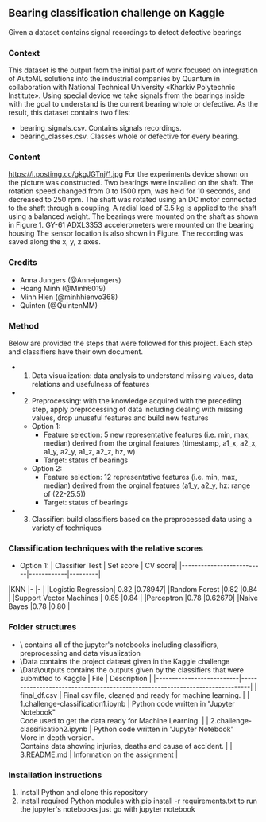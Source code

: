 ## Bearing classification challenge on Kaggle
Given a dataset contains signal recordings to detect defective bearings

### Context
This dataset is the output from the initial part of work focused on integration of AutoML solutions into the industrial companies by Quantum in collaboration with National Technical University «Kharkiv Polytechnic Institute». Using special device we take signals from the bearings inside with the goal to understand is the current bearing whole or defective. As the result, this dataset contains two files:

 - bearing_signals.csv. Contains signals recordings.
 - bearing_classes.csv. Classes whole or defective for every bearing.
### Content
https://i.postimg.cc/gkgJGTnj/1.jpg
For the experiments device shown on the picture was constructed. Two bearings were installed on the shaft. The rotation speed changed from 0 to 1500 rpm, was held for 10 seconds, and decreased to 250 rpm. The shaft was rotated using an DC motor connected to the shaft through a coupling. A radial load of 3.5 kg is applied to the shaft using a balanced weight.
The bearings were mounted on the shaft as shown in Figure 1. GY-61 ADXL3353 accelerometers were mounted on the bearing housing The sensor location is also shown in Figure. The recording was saved along the x, y, z axes.


### Credits
* Anna Jungers (@Annejungers)
* Hoang Minh (@Minh6019)
* Minh Hien (@minhhienvo368)
* Quinten (@QuintenMM)

### Method
Below are provided the steps that were followed for this project. Each step and classifiers have their own document.
 - 1. Data visualization: data analysis to understand missing values, data relations and usefulness of features
 - 2. Preprocessing: with the knowledge acquired with the preceding step, apply preprocessing of data including dealing with missing values, drop unuseful features and build new features
    - Option 1: 
         - Feature selection: 5 new representative features (i.e. min, max, median) derived from the orginal features (timestamp, a1_x, a2_x, a1_y, a2_y, a1_z, a2_z, hz, w)
         - Target: status of bearings
    - Option 2: 
         - Feature selection: 12 representative features (i.e. min, max, median) derived from the orginal features (a1_y, a2_y, hz: range of (22-25.5))
         - Target: status of bearings 
 - 3. Classifier: build classifiers based on the preprocessed data using a variety of techniques

### Classification techniques with the relative scores
- Option 1: 
| Classifier	Test          | Set score  | CV score|
|--------------------------|------------|---------|

|KNN	|-	|-	|
|Logistic Regression|	0.82	|0.78947|
|Random Forest	|0.82	|0.84	|
|Support Vector Machines	| 0.85	|0.84	|
|Perceptron	|0.78	|0.62679|
|Naive Bayes	|0.78	|0.80	|

### Folder structures
* \ contains all of the jupyter's notebooks including classifiers, preprocessing and data visualization
* \Data contains the project dataset given in the Kaggle challenge
* \Data\outputs contains the outputs given by the classifiers that were submitted to Kaggle
| File                     | Description                                                                 |
|--------------------------|-----------------------------------------------------------------------------|
| final_df.csv                | Final csv file, cleaned and ready for machine learning. |
| 1.challenge-classification1.ipynb      | Python code written in "Jupyter Notebook"  <br>Code used to get the data ready for Machine Learning.  |
| 2.challenge-classification2.ipynb | Python code written in "Jupyter Notebook" <br>More in depth version. <br>Contains data showing injuries, deaths and cause of accident.          |
| 3.README.md           | Information on the assignment                                               |  

### Installation instructions
1. Install Python and clone this repository
2. Install required Python modules with pip install -r requirements.txt
to run the jupyter's notebooks just go with jupyter notebook

